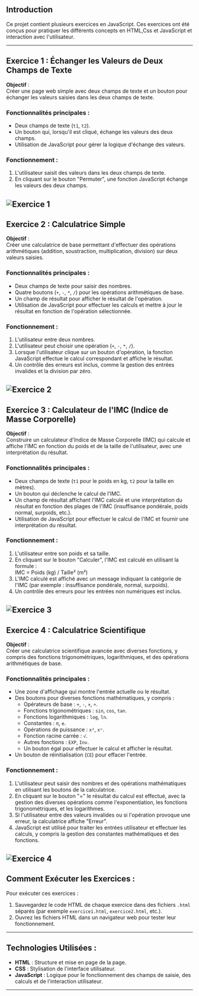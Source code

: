 ## Introduction

Ce projet contient plusieurs exercices en JavaScript. Ces exercices ont été conçus pour pratiquer les différents concepts en HTML,Css et JavaScript et interaction avec l'utilisateur.

---

## **Exercice 1 : Échanger les Valeurs de Deux Champs de Texte**

**Objectif** :  
Créer une page web simple avec deux champs de texte et un bouton pour échanger les valeurs saisies dans les deux champs de texte.

### Fonctionnalités principales :
- Deux champs de texte (`t1`, `t2`).
- Un bouton qui, lorsqu'il est cliqué, échange les valeurs des deux champs.
- Utilisation de JavaScript pour gérer la logique d'échange des valeurs.

### Fonctionnement :
1. L'utilisateur saisit des valeurs dans les deux champs de texte.
2. En cliquant sur le bouton "Permuter", une fonction JavaScript échange les valeurs des deux champs.

![Exercice 1](images/EX1.png)
---

## **Exercice 2 : Calculatrice Simple**

**Objectif** :  
Créer une calculatrice de base permettant d'effectuer des opérations arithmétiques (addition, soustraction, multiplication, division) sur deux valeurs saisies.

### Fonctionnalités principales :
- Deux champs de texte pour saisir des nombres.
- Quatre boutons (`+`, `-`, `*`, `/`) pour les opérations arithmétiques de base.
- Un champ de résultat pour afficher le résultat de l'opération.
- Utilisation de JavaScript pour effectuer les calculs et mettre à jour le résultat en fonction de l'opération sélectionnée.

### Fonctionnement :
1. L'utilisateur entre deux nombres.
2. L'utilisateur peut choisir une opération (`+`, `-`, `*`, `/`).
3. Lorsque l'utilisateur clique sur un bouton d'opération, la fonction JavaScript effectue le calcul correspondant et affiche le résultat.
4. Un contrôle des erreurs est inclus, comme la gestion des entrées invalides et la division par zéro.

![Exercice 2](images/EX2.png)
---

## **Exercice 3 : Calculateur de l'IMC (Indice de Masse Corporelle)**

**Objectif** :  
Construire un calculateur d'Indice de Masse Corporelle (IMC) qui calcule et affiche l'IMC en fonction du poids et de la taille de l'utilisateur, avec une interprétation du résultat.

### Fonctionnalités principales :
- Deux champs de texte (`t1` pour le poids en kg, `t2` pour la taille en mètres).
- Un bouton qui déclenche le calcul de l'IMC.
- Un champ de résultat affichant l'IMC calculé et une interprétation du résultat en fonction des plages de l'IMC (insuffisance pondérale, poids normal, surpoids, etc.).
- Utilisation de JavaScript pour effectuer le calcul de l'IMC et fournir une interprétation du résultat.

### Fonctionnement :
1. L'utilisateur entre son poids et sa taille.
2. En cliquant sur le bouton "Calculer", l'IMC est calculé en utilisant la formule :  
  IMC = Poids (kg) / Taille² (m²)
3. L'IMC calculé est affiché avec un message indiquant la catégorie de l'IMC (par exemple : insuffisance pondérale, normal, surpoids).
4. Un contrôle des erreurs pour les entrées non numériques est inclus.

![Exercice 3](images/EX3.png)
---

## **Exercice 4 : Calculatrice Scientifique**

**Objectif** :  
Créer une calculatrice scientifique avancée avec diverses fonctions, y compris des fonctions trigonométriques, logarithmiques, et des opérations arithmétiques de base.

### Fonctionnalités principales :
- Une zone d'affichage qui montre l'entrée actuelle ou le résultat.
- Des boutons pour diverses fonctions mathématiques, y compris :
  - Opérateurs de base : `+`, `-`, `×`, `÷`.
  - Fonctions trigonométriques : `sin`, `cos`, `tan`.
  - Fonctions logarithmiques : `log`, `ln`.
  - Constantes : `π`, `e`.
  - Opérations de puissance : `x²`, `xⁿ`.
  - Fonction racine carrée : `√`.
  - Autres fonctions : `EXP`, `Inv`.
  - Un bouton égal pour effectuer le calcul et afficher le résultat.
- Un bouton de réinitialisation (`CE`) pour effacer l'entrée.

### Fonctionnement :
1. L'utilisateur peut saisir des nombres et des opérations mathématiques en utilisant les boutons de la calculatrice.
2. En cliquant sur le bouton "=" le résultat du calcul est effectué, avec la gestion des diverses opérations comme l'exponentiation, les fonctions trigonométriques, et les logarithmes.
3. Si l'utilisateur entre des valeurs invalides ou si l'opération provoque une erreur, la calculatrice affiche "Erreur".
4. JavaScript est utilisé pour traiter les entrées utilisateur et effectuer les calculs, y compris la gestion des constantes mathématiques et des fonctions.

![Exercice 4](images/EX4.png)
---

## **Comment Exécuter les Exercices :**

Pour exécuter ces exercices :
1. Sauvegardez le code HTML de chaque exercice dans des fichiers `.html` séparés (par exemple `exercice1.html`, `exercice2.html`, etc.).
2. Ouvrez les fichiers HTML dans un navigateur web pour tester leur fonctionnement.

---

## **Technologies Utilisées :**
- **HTML** : Structure et mise en page de la page.
- **CSS** : Stylisation de l'interface utilisateur.
- **JavaScript** : Logique pour le fonctionnement des champs de saisie, des calculs et de l'interaction utilisateur.

---



